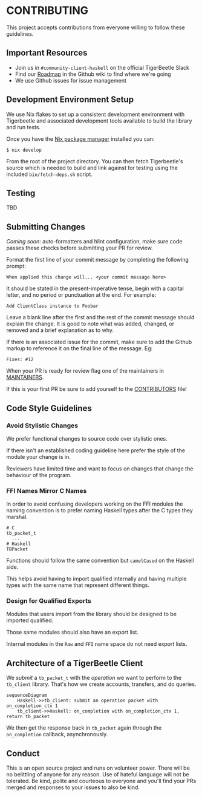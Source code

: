 # CONTRIBUTING #

This project accepts contributions from everyone willing to follow
these guidelines.

## Important Resources ##

- Join us in `#community-client-haskell` on the official TigerBeetle
  Slack
- Find our [Roadmap](https://github.com/agentultra/tigerbeetle-hs) in the Github wiki to find where we're going
- We use Github issues for issue management

## Development Environment Setup ##

We use Nix flakes to set up a consistent development environment with
Tigerbeetle and associated development tools available to build the
library and run tests.

Once you have the [Nix package manager](https://nixos.org/download/)
installed you can:

    $ nix develop

From the root of the project directory.  You can then fetch
Tigerbeetle's source which is needed to build and link against for
testing using the included `bin/fetch-deps.sh` script.

## Testing ##

TBD

## Submitting Changes ##

_Coming soon_: auto-formatters and hlint configuration, make sure code
passes these checks before submitting your PR for review.

Format the first line of your commit message by completing the
following prompt:

    When applied this change will... <your commit message here>

It should be stated in the present-imperative tense, begin with a
capital letter, and no period or punctuation at the end.  For example:

    Add ClientClass instance to Foobar

Leave a blank line after the first and the rest of the commit message
should explain the change.  It is good to note what was added,
changed, or removed and a brief explanation as to why.

If there is an associated issue for the commit, make sure to add the
Github markup to reference it on the final line of the message. Eg:

    Fixes: #12

When your PR is ready for review flag one of the maintainers in
[MAINTAINERS](MAINTAINERS.md).

If this is your first PR be sure to add yourself to the
[CONTRIBUTORS](CONTRIBUTORS.md) file!

## Code Style Guidelines ##

### Avoid Stylistic Changes ###

We prefer functional changes to source code over stylistic ones.

If there isn't an established coding guideline here prefer the style
of the module your change is in.

Reviewers have limited time and want to focus on changes that change
the behaviour of the program.

### FFI Names Mirror C Names ###

In order to avoid confusing developers working on the FFI modules the
naming convention is to prefer naming Haskell types after the C types
they marshal.

    # C
    tb_packet_t
      ...
    # Haskell
    TBPacket

Functions should follow the same convention but `camelCased` on the
Haskell side.

This helps avoid having to import qualified internally and having
multiple types with the same name that represent different things.

### Design for Qualified Exports ###

Modules that users import from the library should be designed to
be imported qualified.

Those same modules should also have an export list.

Internal modules in the `Raw` and `FFI` name space do not need
export lists.

## Architecture of a TigerBeetle Client ##

We _submit_ a `tb_packet_t` with the _operation_ we want to perform to
the `tb_client` library.  That's how we create accounts, transfers,
and do queries.

``` mermaid
sequenceDiagram
    Haskell->>tb_client: submit an operation packet with on_completion_ctx 1
    tb_client->>Haskell: on_completion with on_completion_ctx 1, return tb_packet
```

We then get the response back in `tb_packet` again through the
`on_completion` callback, asynchronously.

## Conduct ##

This is an open source project and runs on volunteer power.  There
will be no belittling of anyone for any reason.  Use of hateful
language will not be tolerated.  Be kind, polite and courteous to
everyone and you'll find your PRs merged and responses to your issues
to also be kind.
